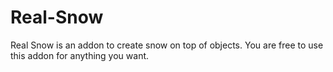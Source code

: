 # Real-Snow
Real Snow is an addon to create snow on top of objects. You are free to use this addon for anything you want.
